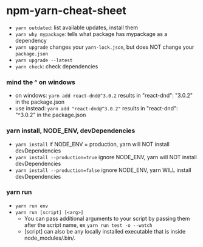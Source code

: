 # npm-yarn-cheat-sheet

- `yarn outdated`: list available updates, install them 
- `yarn why mypackage`: tells what package has mypackage as a dependency
- `yarn upgrade` changes your `yarn-lock.json`, but does NOT change your `package.json`
- `yarn upgrade --latest`
- `yarn check`: check dependencies

### mind the ^ on windows
- on windows: `yarn add react-dnd@^3.0.2` results in "react-dnd": "3.0.2" in the package.json
- use instead: `yarn add "react-dnd@^3.0.2"` results in "react-dnd": "^3.0.2" in the package.json

### yarn install, NODE_ENV, devDependencies
- `yarn install` if NODE_ENV = production, yarn will NOT install devDependencies
- `yarn install --production=true` ignore NODE_ENV, yarn will NOT install devDependencies
- `yarn install --production=false` ignore NODE_ENV, yarn WILL install devDependencies

### yarn run

- `yarn run env`
- `yarn run [script] [<arg>]`
  - You can pass additional arguments to your script by passing them after the script name, ex `yarn run test -o --watch`
  - [script] can also be any locally installed executable that is inside node_modules/.bin/.

